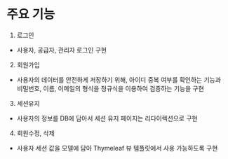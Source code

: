 # 주요 기능

1. 로그인
  - 사용자, 공급자, 관리자 로그인 구현
2. 회원가입
  - 사용자의 데이터를 안전하게 저장하기 위해, 아이디 중복 여부를 확인하는 기능과 비밀번호, 이름, 이메일의 형식을 정규식을 이용하여 검증하는 기능을 구현
3. 세션유지
  - 사용자의 정보를 DB에 담아서 세션 유지 페이지는 리다이렉션으로 구현
4. 회원수정, 삭제
  - 사용자 세션 값을 모델에 담아 Thymeleaf 뷰 템플릿에서 사용 가능하도록 구현

